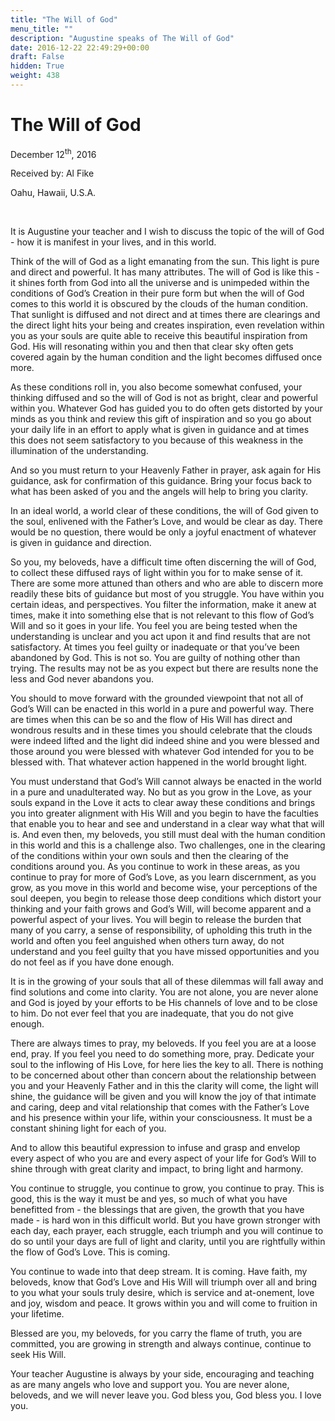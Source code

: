 ```yaml
---
title: "The Will of God"
menu_title: ""
description: "Augustine speaks of The Will of God"
date: 2016-12-22 22:49:29+00:00
draft: False
hidden: True
weight: 438
---
```

# The Will of God

December 12<sup>th</sup>, 2016

Received by: Al Fike

Oahu, Hawaii, U.S.A.

 

It is Augustine your teacher and I wish to discuss the topic of the will of God - how it is manifest in your lives, and in this world. 

Think of the will of God as a light emanating from the sun. This light is pure and direct and powerful. It has many attributes. The will of God is like this - it shines forth from God into all the universe and is unimpeded within the conditions of God’s Creation in their pure form but when the will of God comes to this world it is obscured by the clouds of the human condition. That sunlight is diffused and not direct and at times there are clearings and the direct light hits your being and creates inspiration, even revelation within you as your souls are quite able to receive this beautiful inspiration from God. His will resonating within you and then that clear sky often gets covered again by the human condition and the light becomes diffused once more.

As these conditions roll in, you also become somewhat confused, your thinking diffused and so the will of God is not as bright, clear and powerful within you. Whatever God has guided you to do often gets distorted by your minds as you think and review this gift of inspiration and so you go about your daily life in an effort to apply what is given in guidance and at times this does not seem satisfactory to you because of this weakness in the illumination of the understanding. 

And so you must return to your Heavenly Father in prayer, ask again for His guidance, ask for confirmation of this guidance. Bring your focus back to what has been asked of you and the angels will help to bring you clarity. 

In an ideal world, a world clear of these conditions, the will of God given to the soul, enlivened with the Father’s Love, and would be clear as day. There would be no question, there would be only a joyful enactment of whatever is given in guidance and direction. 

So you, my beloveds, have a difficult time often discerning the will of God, to collect these diffused rays of light within you for to make sense of it. There are some more attuned than others and who are able to discern more readily these bits of guidance but most of you struggle. You have within you certain ideas, and perspectives. You filter the information, make it anew at times, make it into something else that is not relevant to this flow of God’s Will and so it goes in your life. You feel you are being tested when the understanding is unclear and you act upon it and find results that are not satisfactory. At times you feel guilty or inadequate or that you’ve been abandoned by God. This is not so. You are guilty of nothing other than trying. The results may not be as you expect but there are results none the less and God never abandons you. 

You should to move forward with the grounded viewpoint that not all of God’s Will can be enacted in this world in a pure and powerful way. There are times when this can be so and the flow of His Will has direct and wondrous results and in these times you should celebrate that the clouds were indeed lifted and the light did indeed shine and you were blessed and those around you were blessed with whatever God intended for you to be blessed with. That whatever action happened in the world brought light. 

You must understand  that God’s Will cannot always be enacted in the world in a pure and unadulterated way. No but as you grow in the Love, as your souls expand in the Love it acts to clear away these conditions and brings you into greater alignment with His Will and you begin to have the faculties that enable you to hear and see and understand in a clear way what that will is. And even then, my beloveds, you still must deal with the human condition in this world and this is a challenge also. Two challenges, one in the clearing of the conditions within your own souls and then the clearing of the conditions around you. As you continue to work in these areas, as you continue to pray for more of God’s Love, as you learn discernment, as you grow, as you move in this world and become wise, your perceptions of the soul deepen, you begin to release those deep conditions which distort your thinking and your faith grows and God’s Will, will become apparent and a powerful aspect of your lives. You will begin to release the burden that many of you carry, a sense of responsibility, of upholding this truth in the world and often you feel anguished when others turn away, do not understand and you feel guilty that you have missed opportunities and you do not feel as if you have done enough. 

It is in the growing of your souls that all of these dilemmas will fall away and find solutions and come into clarity. You are not alone, you are never alone and God is joyed by your efforts to be His channels of love and to be close to him. Do not ever feel that you are inadequate, that you do not give enough. 

There are always times to pray, my beloveds. If you feel you are at a loose end, pray. If you feel you need to do something more, pray. Dedicate your soul to the inflowing of His Love, for here lies the key to all. There is nothing to be concerned about other than concern about the relationship between you and your Heavenly Father and in this the clarity will come, the light will shine, the guidance will be given and you will know the joy of that intimate and caring, deep and vital relationship that comes with the Father’s Love and his presence within your life, within your consciousness. It must be a constant shining light for each of you. 

And to allow this beautiful expression to infuse and grasp and envelop every aspect of who you are and every aspect of your life for God’s Will to shine through with great clarity and impact, to bring light and harmony. 

You continue to struggle, you continue to grow, you continue to pray. This is good, this is the way it must be and yes, so much of what you have benefitted from - the blessings that are given, the growth that you have made - is hard won in this difficult world. But you have grown stronger with each day, each prayer, each struggle, each triumph and you will continue to do so until your days are full of light and clarity, until you are rightfully within the flow of God’s Love. This is coming.

You continue to wade into that deep stream. It is coming. Have faith, my beloveds, know that God’s Love and His Will will triumph over all and bring to you what your souls truly desire, which is service and at-onement, love and joy, wisdom and peace. It grows within you and will come to fruition in your lifetime.

Blessed are you, my beloveds, for you carry the flame of truth, you are committed, you are growing in strength and always continue, continue to seek His Will.

Your teacher Augustine is always by your side, encouraging and teaching as are many angels who love and support you. You are never alone, beloveds, and we will never leave you. God bless you, God bless you. I love you. 

